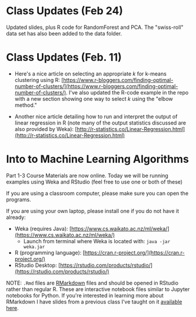 # Class Updates (Feb 24)

Updated slides, plus R code for RandomForest and PCA. The "swiss-roll" data set has also been added to the data folder.



# Class Updates (Feb. 11)

*  Here's a nice article on selecting an appropriate *k* for k-means clustering using R: [https://www.r-bloggers.com/finding-optimal-number-of-clusters/](https://www.r-bloggers.com/finding-optimal-number-of-clusters/). I've also updated the R-code example in the repo with a new section showing one way to select *k* using the "elbow method."

*  Another nice article detailing how to run and interpret the output of linear regression in R (note many of the output statistics discussed are also provided by Weka): [http://r-statistics.co/Linear-Regression.html](http://r-statistics.co/Linear-Regression.html)


# Into to Machine Learning Algorithms

Part 1-3 Course Materials are now online. Today we will be running examples using Weka and RStudio (feel free to use one or both of these)

If you are using a classroom computer, please make sure you can open the programs.

If you are using your own laptop, please install one if you do not have it already:

* Weka (requires Java): [https://www.cs.waikato.ac.nz/ml/weka/](https://www.cs.waikato.ac.nz/ml/weka/)
  + Launch from terminal where Weka is located with: `java -jar weka.jar`
* R (programming language): [https://cran.r-project.org/](https://cran.r-project.org/)
* RStudio Desktop: [https://rstudio.com/products/rstudio/](https://rstudio.com/products/rstudio/)

NOTE: `.Rmd` files are [RMarkdown](https://rmarkdown.rstudio.com) files and should be opened in RStudio rather than regular R. These are interactive notebook files similar to Jupyter notebooks for Python. If you're interested in learning more about RMarkdown I have slides from a previous class I've taught on it [available here](https://www.dveltri.com/NIEHS/rmarkdown/).
